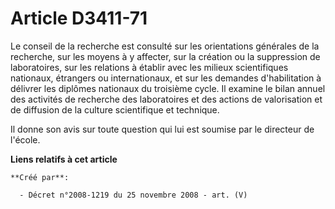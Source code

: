 # Article D3411-71

Le conseil de la recherche est consulté sur les orientations générales de la recherche, sur les moyens à y affecter, sur la
création ou la suppression de laboratoires, sur les relations à établir avec les milieux scientifiques nationaux, étrangers
ou internationaux, et sur les demandes d'habilitation à délivrer les diplômes nationaux du troisième cycle. Il examine le
bilan annuel des activités de recherche des laboratoires et des actions de valorisation et de diffusion de la culture
scientifique et technique.

Il donne son avis sur toute question qui lui est soumise par le directeur de l'école.

**Liens relatifs à cet article**

	**Créé par**:

	  - Décret n°2008-1219 du 25 novembre 2008 - art. (V)
